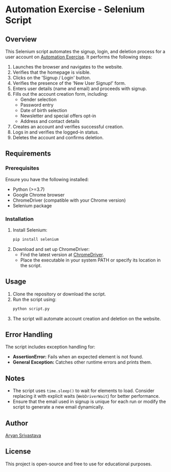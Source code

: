 # Automation Exercise - Selenium Script

## Overview
This Selenium script automates the signup, login, and deletion process for a user account on [Automation Exercise](http://automationexercise.com). It performs the following steps:

1. Launches the browser and navigates to the website.
2. Verifies that the homepage is visible.
3. Clicks on the 'Signup / Login' button.
4. Verifies the presence of the 'New User Signup!' form.
5. Enters user details (name and email) and proceeds with signup.
6. Fills out the account creation form, including:
   - Gender selection
   - Password entry
   - Date of birth selection
   - Newsletter and special offers opt-in
   - Address and contact details
7. Creates an account and verifies successful creation.
8. Logs in and verifies the logged-in status.
9. Deletes the account and confirms deletion.

## Requirements
### Prerequisites
Ensure you have the following installed:
- Python (>=3.7)
- Google Chrome browser
- ChromeDriver (compatible with your Chrome version)
- Selenium package

### Installation
1. Install Selenium:
   ```sh
   pip install selenium
   ```
2. Download and set up ChromeDriver:
   - Find the latest version at [ChromeDriver](https://sites.google.com/chromium.org/driver/).
   - Place the executable in your system PATH or specify its location in the script.

## Usage
1. Clone the repository or download the script.
2. Run the script using:
   ```sh
   python script.py
   ```
3. The script will automate account creation and deletion on the website.

## Error Handling
The script includes exception handling for:
- **AssertionError:** Fails when an expected element is not found.
- **General Exception:** Catches other runtime errors and prints them.

## Notes
- The script uses `time.sleep()` to wait for elements to load. Consider replacing it with explicit waits (`WebDriverWait`) for better performance.
- Ensure that the email used in signup is unique for each run or modify the script to generate a new email dynamically.

## Author
[Aryan Srivastava](https://github.com/AryanSrivastava007)

## License
This project is open-source and free to use for educational purposes.
